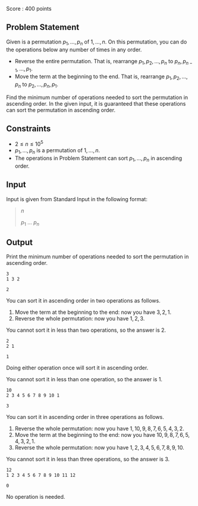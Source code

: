 Score : $400$ points

## Problem Statement

Given is a permutation $p_1,\dots,p_n$ of $1,\dots,n$.
On this permutation, you can do the operations below any number of times in any order.

- Reverse the entire permutation. That is, rearrange $p_1,p_2,\dots,p_n$ to $p_n,p_{n-1},\dots,p_1$.
- Move the term at the beginning to the end. That is, rearrange $p_1,p_2,\dots,p_n$ to $p_2,\dots, p_n, p_1$.

Find the minimum number of operations needed to sort the permutation in ascending order.
In the given input, it is guaranteed that these operations can sort the permutation in ascending order.

## Constraints

- $2 \leq n \leq 10^5$
- $p_1,\dots,p_n$ is a permutation of $1,\dots,n$.
- The operations in Problem Statement can sort $p_1,\dots,p_n$ in ascending order.

## Input

Input is given from Standard Input in the following format:

> $n$
> 
> $p_1$ $\dots$ $p_n$

## Output

Print the minimum number of operations needed to sort the permutation in ascending order.

```input1
3
1 3 2
```

```output1
2
```

You can sort it in ascending order in two operations as follows.

1. Move the term at the beginning to the end: now you have $3, 2, 1$.
2. Reverse the whole permutation: now you have $1, 2, 3$.

You cannot sort it in less than two operations, so the answer is $2$.

```input2
2
2 1
```

```output2
1
```

Doing either operation once will sort it in ascending order.

You cannot sort it in less than one operation, so the answer is $1$.

```input3
10
2 3 4 5 6 7 8 9 10 1
```

```output3
3
```

You can sort it in ascending order in three operations as follows.

1. Reverse the whole permutation: now you have $1,10,9,8,7,6,5,4,3,2$.
2. Move the term at the beginning to the end: now you have $10,9,8,7,6,5,4,3,2,1$.
3. Reverse the whole permutation: now you have $1,2,3,4,5,6,7,8,9,10$.

You cannot sort it in less than three operations, so the answer is $3$.

```input4
12
1 2 3 4 5 6 7 8 9 10 11 12
```

```output4
0
```

No operation is needed.